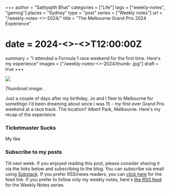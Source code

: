 +++
author = "Sathyajith Bhat"
categories = ["Life"]
tags = ["weekly-notes", "gaming"]
places = "Sydney"
type = "post"
series = ["Weekly notes"]
url = "/weekly-notes-<<week>>-2024/"
title = "The Melbourne Grand Prix 2024 Experience"
# date = 2024-<<month>>-<<date>>T12:00:00Z
summary = "I attended a Formula 1 race weekend for the first time. Here's my experience"
images = ["/weekly-notes-<<week>>-2024/thumb-.jpg"]
draft = true
+++

![](thumb-.jpg)

_Thumbnail image: ._ 

Just a couple of days after my birthday, Jo and I flew to Melbourne for somethign I'd been dreaming about since i was 15 - my first ever  Grand Prix weekend at a race track. The location? Albert Park, Melbourne. Here's my recap of the experience

### Ticketmaster Sucks

My like 

### Subscribe to my posts

Till next week. If you enjoyed reading this post, please consider sharing it via the links below and subscribing to the blog. You can subscribe via email using [Substack](https://sathyabhat.substack.com/). If you prefer RSS/news readers, you can [click here](https://sathyabh.at/index.xml) for the feed link. If you prefer to follow only my weekly notes, here's [the RSS feed](https://sathyabh.at/series/weekly-notes/index.xml) for the Weekly Notes series. 